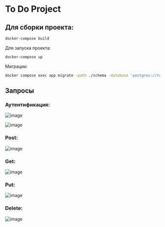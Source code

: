 # To Do Project
## Для сборки проекта:
```bash
docker-compose build
```
Для запуска проекта:
```bash
docker-compose up
```
Миграции:
```bash
docker compose exec app migrate -path ./schema -database 'postgres://todo_user:todo_password@postgres:5432/postgres?sslmode=disable' up
```
## Запросы
### **Аутентификация:**

![image](https://github.com/user-attachments/assets/0fbd2750-e715-48dc-ada3-98aa0b905e97)

![image](https://github.com/user-attachments/assets/1aa9e14a-9b5f-49d4-83e4-65582155cbfa)

### **Post:**

![image](https://github.com/user-attachments/assets/6d7c3027-9fb5-4cfb-91e6-d52a0f974446)

### **Get:**

![image](https://github.com/user-attachments/assets/9539da9a-7d19-49bc-aae6-1f621a4d55d5)

### **Put:**

![image](https://github.com/user-attachments/assets/21d8dece-7714-4c59-8a52-fc80dfb41973)

### **Delete:**

![image](https://github.com/user-attachments/assets/94d91422-a62b-44b5-8c0a-8cb813facf23)
